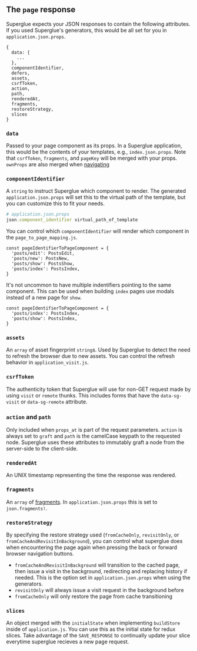 ## The `page` response
Superglue expects your JSON responses to contain the following attributes. If you
used Superglue's generators, this would be all set for you in
`application.json.props`.

```
{
  data: {
    ...
  },
  componentIdentifier,
  defers,
  assets,
  csrfToken,
  action,
  path,
  renderedAt,
  fragments,
  restoreStrategy,
  slices
}
```

### `data`
Passed to your page component as its props. In a Superglue application, this would
be the contents of your templates, e.g., `index.json.props`. Note that `csrfToken`, 
`fragments`, and `pageKey` will be merged with your props. `ownProps` are also 
merged when [navigating](./react-redux.md#navigateto)

### `componentIdentifier`
A `string` to instruct Superglue which component to render. The generated
`application.json.props` will set this to the virtual path of the template, but
you can customize this to fit your needs.

```ruby
# application.json.props
json.component_identifier virtual_path_of_template
```

You can control which `componentIdentifier` will render which component in the
`page_to_page_mapping.js`.

```
const pageIdentifierToPageComponent = {
  'posts/edit': PostsEdit,
  'posts/new': PostsNew,
  'posts/show': PostsShow,
  'posts/index': PostsIndex,
}
```

It's not uncommon to have multiple indentifiers pointing to the same component.
This can be used when building `index` pages use modals instead of a new page for
`show`.

```
const pageIdentifierToPageComponent = {
  'posts/index': PostsIndex,
  'posts/show': PostsIndex,
}
```

### `assets`
An `array` of asset fingerprint `string`s. Used by Superglue to detect the need to
refresh the browser due to new assets. You can control the refresh behavior in
`application_visit.js`.

### `csrfToken`
The authenticity token that Superglue will use for non-GET request made by using
`visit` or `remote` thunks. This includes forms that have the `data-sg-visit`
or `data-sg-remote` attribute.

### `action` and `path`
Only included when `props_at` is part of the request parameters. `action` is always
set to `graft` and `path` is the camelCase keypath to the requested node.
Superglue uses these attributes to immutably graft a node from the server-side to
the client-side.

### `renderedAt`
An UNIX timestamp representing the time the response was rendered.

### `fragments`
An `array` of [fragments](./fragments-and-slices.md#fragments). In
`application.json.props` this is set to `json.fragments!`.

### `restoreStrategy`
By specifying the restore strategy used (`fromCacheOnly`, `revisitOnly`, or
`fromCacheAndRevisitInBackground`), you can control what superglue does when
encountering the page again when pressing the back or forward browser navigation
buttons.
  - `fromCacheAndRevisitInBackground` will transition to the cached page, then
  issue a visit in the background, redirecting and replacing history if needed.
  This is the option set in `application.json.props` when using the generators.
  - `revisitOnly` will always issue a visit request in the background before
  - `fromCacheOnly` will only restore the page from cache
  transitioning

### `slices`
An object merged with the `initialState` when implementing `buildStore` inside
of `application.js`. You can use this as the initial state for redux slices.
Take advantage of the `SAVE_RESPONSE` to continually update your slice everytime
superglue recieves a new page request.
